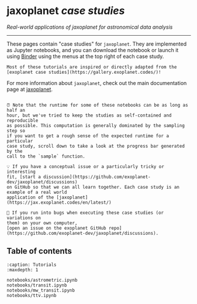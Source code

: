# jaxoplanet *case studies*

_Real-world applications of jaxoplanet for astronomical data analysis_

---

These pages contain "case studies" for `jaxoplanet`. They are implemented as 
Jupyter notebooks, and you can download the
notebook or launch it using [Binder](https://mybinder.org) using the menus at the top
right of each case study.

```{note}
Most of these tutorials are inspired or directly adapted from the 
[exoplanet case studies](https://gallery.exoplanet.codes/)!
```

For more information about `jaxoplanet`, check out the main documentation page
at [jaxoplanet](https://jax.exoplanet.codes/en/latest/).

```{hint}

⏰ Note that the runtime for some of these notebooks can be as long as half an
hour, but we've tried to keep the studies as self-contained and reproducible
as possible. This computation is generally dominated by the sampling step so
if you want to get a rough sense of the expected runtime for a particular
case study, scroll down to take a look at the progress bar generated by the
call to the `sample` function.

💡 If you have a conceptual issue or a particularly tricky or interesting
fit, [start a discussion](https://github.com/exoplanet-dev/jaxoplanet/discussions) 
on GitHub so that we can all learn together. Each case study is an example of a real world
application of the [jaxoplanet](https://jax.exoplanet.codes/en/latest/) 

🐛 If you run into bugs when executing these case studies (or variations on
them) on your own computer, 
[open an issue on the exoplanet GitHub repo](https://github.com/exoplanet-dev/jaxoplanet/discussions).

```


## Table of contents

```{toctree}
:caption: Tutorials
:maxdepth: 1

notebooks/astrometric.ipynb
notebooks/transit.ipynb
notebooks/mw_transit.ipynb
notebooks/ttv.ipynb

```